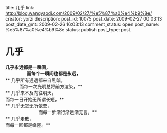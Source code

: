 title: 几乎
link: http://blog.wangyaodi.com/2009/02/27/%e5%87%a0%e4%b9%8e/
creator: yorzi
description: 
post_id: 10075
post_date: 2009-02-27 00:03:13
post_date_gmt: 2009-02-26 16:03:13
comment_status: open
post_name: %e5%87%a0%e4%b9%8e
status: publish
post_type: post

# 几乎

**几乎永远都是一瞬间，                   
                    而每个一瞬间也都是永远，**  
** 几乎所有通透都来自黑暗，  
           而每一次光明总将前方渲染，**  
** 几乎来不及向往明天，                                          
而每一日开始无所谓长短，**  
** 几乎无怨无所依恋，  
                          而每一步渐行渐远渐无言，**  
** 几乎走散，                                 
而每一回都是绕圈。**